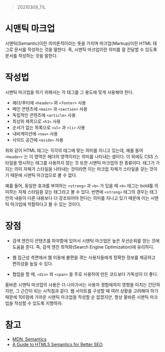 > 20210309_TIL

# 시맨틱 마크업

시맨틱(Semantic)이란 의미론적이라는 뜻을 가지며 마크업(Markup)이란 HTML 태그로 문서를 작성하는 것을 말한다. 즉, 시맨틱 마크업이란 의미를 잘 전달할 수 있도록 문서를 작성하는 것을 말한다.

# 작성법

시맨틱 마크업을 하기 위해서는 각 태그를 그 용도에 맞게 사용해야 한다.

- 헤더/푸터에 `<header>` 와 `<footer>` 사용
- 메인 콘텐츠에 `<main>` 과 `<section>` 사용
- 독립적인 콘텐츠에 `<article>` 사용
- 최상위 제목으로 `<h1>` 사용
- 순서가 없는 목록으로 `<ul>` 과 `<li>` 사용
- 내비게이션에 `<nav>` 사용
- 사이드 공간에 `<aside>` 사용

위와 같이 HTML 태그는 각각의 태그에 맞는 의미를 지니고 있는데, 예를 들어 `<header>` 는 이 영역은 헤더의 영역이라는 의미를 나타내는 셈이다. 이 외에도 CSS 스타일을 명시하는 태그를 사용하지 않는 것 또한 시맨틱 마크업의 한 종류이다. 태그가 가지는 의미 자체가 스타일을 나타내는 것이라면 이는 마크업 자체가 스타일을 갖는 것이기 때문에 시맨틱 마크업으로 볼 수 없다.

예를 들어, 동일한 효과를 부여하는 `<strong>` 과 `<b>` 가 있을 때 `<b>` 태그는 bold를 의미하는 자체 스타일을 갖는 태그라고 볼 수 있다. 반면에 `<strong>` 태그의 경우는 태그 안의 내용이 다른 내용보다 더 강조되어야 한다는 의미를 지니고 있기 때문에 이는 시맨틱 마크업에 적합하다고 볼 수 있는 것이다.

# 장점

- 검색 엔진이 콘텐츠를 파악함에 있어서 시맨틱 마크업은 높은 우선순위를 얻는 것에 도움을 준다. 즉, 검색 엔진 최적화(Search Engine Optimization)에 유리하다.

- 웹 접근성 측면에서 웹 이용에 불편을 겪는 사용자들에게 정확한 정보를 제공하고 편의성을 높일 수 있다.

- 협업을 할 때, `<div>` 와 `<span>` 을 주로 사용하여 만든 코드보다 가독성이 더 좋다.

올바른 시맨틱 마크업의 사용은 더 나아가서는 사용자 경험에까지 영향을 미치는 간단하지만, 그 근간이 되는 시작점과 같다. 웹 사이트를 구성할 때 여러 상황을 고려해야 하기 때문에 100점에 가까운 시맨틱 마크업을 작성할 순 없겠지만, 항상 올바른 시맨틱 마크업을 작성할 수 있도록 지향하자.

# 참고

- [MDN, Semantics](https://developer.mozilla.org/ko/docs/Glossary/Semantics)
- [A Guide to HTML5 Semantics for Better SEO](https://onextrapixel.com/html5-semantics-better-seo/)
